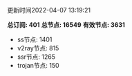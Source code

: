 更新时间2022-04-07 13:19:21

**总订阅: 401**
**总节点: 16549**
**有效节点: 3631**
- ss节点: 1401
- v2ray节点: 815
- ssr节点: 1265
- trojan节点: 150
